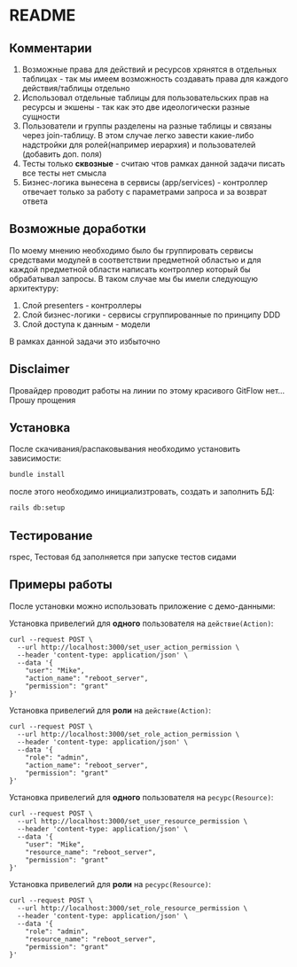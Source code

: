 # README
## Комментарии
1. Возможные права для действий и ресурсов хрянятся в отдельных таблицах - так мы имеем возможность создавать права для каждого действия/таблицы отдельно
2. Использовал отдельные таблицы для пользовательских прав на ресурсы и экшены - так как это две идеологически разные сущности
3. Пользователи и группы разделены на разные таблицы и связаны через join-таблицу. В этом случае легко завести какие-либо надстройки для ролей(например иерархия) и пользователей (добавить доп. поля)
4. Тесты только **сквозные** - считаю чтов рамках данной задачи писать все тесты нет смысла
5. Бизнес-логика вынесена в сервисы (app/services) - контроллер отвечает только за работу с параметрами запроса и за возврат ответа
## Возможные доработки
По моему мнению необходимо было бы группировать сервисы средствами модулей в соответствии предметной областью и для каждой предметной области написать контроллер который бы обрабатывал запросы. В таком случае мы бы имели следующую архитектуру:
1. Слой presenters - контроллеры
2. Слой бизнес-логики - сервисы сгруппированные по принципу DDD
3. Cлой доступа к данным - модели

В рамках данной задачи это избыточно

## Disclaimer
Провайдер проводит работы на линии по этому красивого GitFlow нет... Прошу прощения
## Установка
После скачивания/распаковывания необходимо установить зависимости:
```bash
bundle install
```
после этого необходимо инициализтровать, создать и заполнить БД:
```bash
rails db:setup
```

## Тестирование
rspec, Тестовая бд заполняется при запуске тестов сидами
## Примеры работы

После установки можно использовать приложение с демо-данными:

Установка привелегий для **одного** пользователя на `действие(Action)`:
```
curl --request POST \
  --url http://localhost:3000/set_user_action_permission \
  --header 'content-type: application/json' \
  --data '{
	"user": "Mike",
	"action_name": "reboot_server",
	"permission": "grant"
}'
```
Установка привелегий для **роли** на `действие(Action)`:
```
curl --request POST \
  --url http://localhost:3000/set_role_action_permission \
  --header 'content-type: application/json' \
  --data '{
	"role": "admin",
	"action_name": "reboot_server",
	"permission": "grant"
}'
```

Установка привелегий для **одного** пользователя на `ресурс(Resource)`:
```
curl --request POST \
  --url http://localhost:3000/set_user_resource_permission \
  --header 'content-type: application/json' \
  --data '{
	"user": "Mike",
	"resource_name": "reboot_server",
	"permission": "grant"
}'
```
Установка привелегий для **роли** на `ресурс(Resource)`:
```
curl --request POST \
  --url http://localhost:3000/set_role_resource_permission \
  --header 'content-type: application/json' \
  --data '{
	"role": "admin",
	"resource_name": "reboot_server",
	"permission": "grant"
}'
```
